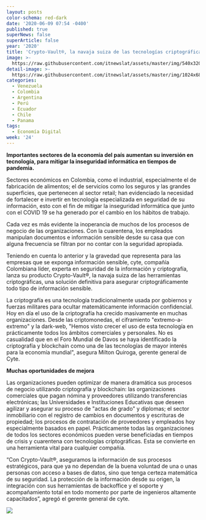 ```yaml
---
layout: posts
color-schema: red-dark
date: '2020-06-09 07:54 -0400'
published: true
superNews: false
superArticle: false
year: '2020'
title: 'Crypto-Vault®, la navaja suiza de las tecnologías criptográficas'
image: >-
  https://raw.githubusercontent.com/itnewslat/assets/master/img/540x320/Milton-Quiroga-p.jpg
detail-image: >-
  https://raw.githubusercontent.com/itnewslat/assets/master/img/1024x680/Milton-Quiroga-g.jpg
categories:
  - Venezuela
  - Colombia
  - Argentina
  - Perú
  - Ecuador
  - Chile
  - Panama
tags:
  - Economía Digital
week: '24'
---
```

**Importantes sectores de la economía del país aumentan su inversión en tecnología, para mitigar la inseguridad informática en tiempos de pandemia.**

Sectores económicos en Colombia, como el industrial, especialmente el de fabricación de alimentos; el de servicios como los seguros y las grandes superficies, que pertenecen al sector retail; han evidenciado la necesidad de fortalecer e invertir en tecnología especializada en seguridad de su información, esto con el fin de mitigar la inseguridad informática que junto con el COVID 19 se ha generado por el cambio en los hábitos de trabajo.

Cada vez es más evidente la inoperancia de muchos de los procesos de negocio de las organizaciones. Con la cuarentena, los empleados manipulan documentos e información sensible desde su casa que con alguna frecuencia se filtran por no contar con la seguridad apropiada.

Teniendo en cuenta lo anterior y la gravedad que representa para las empresas que se exponga información sensible, cyte, compañía Colombiana líder, experta en seguridad de la información y criptografía, lanza su producto Crypto-Vault®, la navaja suiza de las herramientas criptográficas, una solución definitiva para asegurar criptográficamente todo tipo de información sensible.

La criptografía es una tecnología tradicionalmente usada por gobiernos y fuerzas militares para ocultar matemáticamente información confidencial. Hoy en día el uso de la criptografía ha crecido masivamente en muchas organizaciones. Desde las criptomonedas, el ciframiento "extremo-a-extremo" y  la dark-web, "Hemos visto crecer el uso de esta tecnología en prácticamente todos los ámbitos comerciales y personales. No es casualidad que en el Foro Mundial de Davos se haya identificado la criptografía y blockchain como una de las tecnologías de mayor interés para la economía mundial", asegura Milton Quiroga, gerente general de Cyte.

**Muchas oportunidades de mejora**

Las organizaciones pueden optimizar de manera dramática sus procesos de negocio utilizando criptografía y blockchain: las organizaciones comerciales que pagan nómina y proveedores utilizando transferencias electrónicas; las Universidades e Instituciones Educativas que deseen agilizar y asegurar su proceso de "actas de grado" y diplomas; el sector inmobiliario con el registro de cambios en documentos y escrituras de propiedad; los procesos de contratación de proveedores y empleados hoy especialmente basados en papel. Prácticamente  todas las organizaciones de todos los sectores económicos pueden verse beneficiadas en tiempos de crisis y cuarentena con tecnologías criptográficas. Esta se convierte en una herramienta vital para cualquier compañia.

“Con Crypto-Vault®, aseguramos la información de sus procesos estratégicos, para que ya no dependan de la buena voluntad de una o unas personas con acceso a bases de datos, sino que tenga certeza matemática de su seguridad. La protección de la información desde su origen, la integración con sus herramientas de backoffice y el soporte y acompañamiento total en todo momento por parte de ingenieros altamente capacitados”, agregó el gerente general de cyte.

<img src="https://tracker.metricool.com/c3po.jpg?hash=56f88a41e39ab42c063cc51676587a04"/>